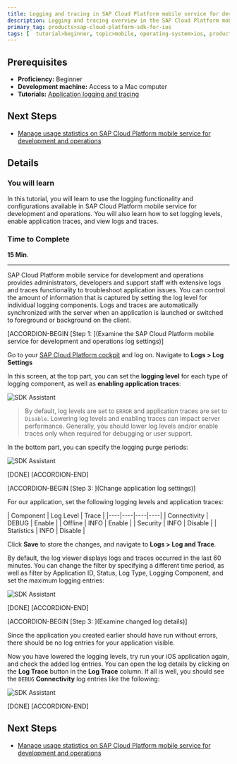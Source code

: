 ```yaml
---
title: Logging and tracing in SAP Cloud Platform mobile service for development and operations
description: Logging and tracing overview in the SAP Cloud Platform mobile service for development and operations Administration Cockpit.
primary_tag: products>sap-cloud-platform-sdk-for-ios
tags: [  tutorial>beginner, topic>mobile, operating-system>ios, products>sap-cloud-platform, products>sap-cloud-platform-sdk-for-ios ]
---
```

## Prerequisites  
 - **Proficiency:** Beginner
 - **Development machine:** Access to a Mac computer
 - **Tutorials:** [Application logging and tracing](https://www.sap.com/developer/tutorials/fiori-ios-hcpms-application-logging.html)

## Next Steps
 - [Manage usage statistics on SAP Cloud Platform mobile service for development and operations](https://www.sap.com/developer/tutorials/fiori-ios-hcpms-reporting.html)

## Details
### You will learn  
In this tutorial, you will learn to use the logging functionality and configurations available in SAP Cloud Platform mobile service for development and operations. You will also learn how to set logging levels, enable application traces, and view logs and traces.

### Time to Complete
**15 Min**.

---

SAP Cloud Platform mobile service for development and operations provides administrators, developers and support staff with extensive logs and traces functionality to troubleshoot application issues. You can control the amount of information that is captured by setting the log level for individual logging components. Logs and traces are automatically synchronized with the server when an application is launched or switched to foreground or background on the client.

[ACCORDION-BEGIN [Step 1: ](Examine the SAP Cloud Platform mobile service for development and operations log settings)]

Go to your [SAP Cloud Platform cockpit](https://account.hanatrial.ondemand.com) and log on. Navigate to **Logs > Log Settings**

In this screen, at the top part, you can set the **logging level** for each type of logging component, as well as **enabling application traces**:

![SDK Assistant](fiori-ios-hcpms-logging-01.png)

> By default, log levels are set to `ERROR` and application traces are set to `Disable`. Lowering log levels and enabling traces can impact server performance. Generally, you should lower log levels and/or enable traces only when required for debugging or user support.

In the bottom part, you can specify the logging purge periods:

![SDK Assistant](fiori-ios-hcpms-logging-02.png)

[DONE]
[ACCORDION-END]

[ACCORDION-BEGIN [Step 3: ](Change application log settings)]

For our application, set the following logging levels and application traces:

| Component | Log Level | Trace |
|----|----|----|----|
| Connectivity | DEBUG | Enable |
| Offline | INFO | Enable |
| Security | INFO | Disable |
| Statistics | INFO | Disable |

Click **Save** to store the changes, and navigate to **Logs > Log and Trace**.

By default, the log viewer displays logs and traces occurred in the last 60 minutes. You can change the filter by specifying a different time period, as well as filter by Application ID, Status, Log Type, Logging Component, and set the maximum logging entries:

![SDK Assistant](fiori-ios-hcpms-logging-03.png)

[DONE]
[ACCORDION-END]

[ACCORDION-BEGIN [Step 3: ](Examine changed log details)]

Since the application you created earlier should have run without errors, there should be no log entries for your application visible.

Now you have lowered the logging levels, try run your iOS application again, and check the added log entries. You can open the log details by clicking on the **Log Trace** button in the **Log Trace** column. If all is well, you should see the `DEBUG` **Connectivity** log entries like the following:

![SDK Assistant](fiori-ios-hcpms-logging-04.png)

[DONE]
[ACCORDION-END]

## Next Steps
 - [Manage usage statistics on SAP Cloud Platform mobile service for development and operations](https://www.sap.com/developer/tutorials/fiori-ios-hcpms-reporting.html)
